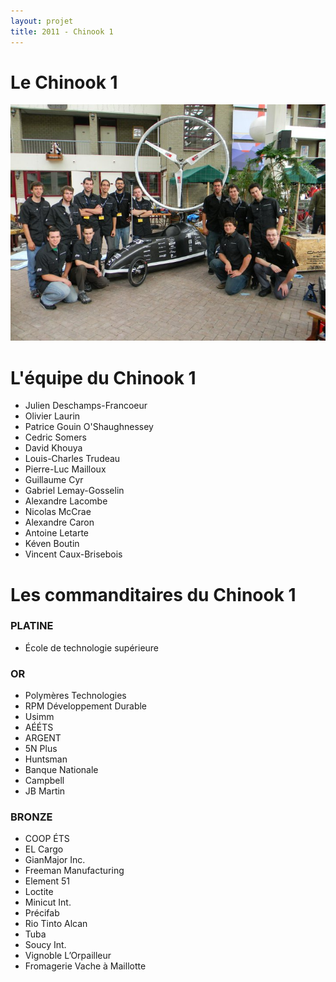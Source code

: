 ```yaml
---
layout: projet
title: 2011 - Chinook 1
---
```


Le Chinook 1
============

![chinook1](pictures/chinook1.jpg)

L'équipe du Chinook 1
=====================
- Julien Deschamps-Francoeur
- Olivier Laurin
- Patrice Gouin O'Shaughnessey
- Cedric Somers
- David Khouya
- Louis-Charles Trudeau
- Pierre-Luc Mailloux
- Guillaume Cyr
- Gabriel Lemay-Gosselin
- Alexandre Lacombe
- Nicolas McCrae
- Alexandre Caron
- Antoine Letarte
- Kéven Boutin
- Vincent Caux-Brisebois


Les commanditaires du Chinook 1
===============================

### PLATINE


- École de technologie supérieure

### OR

- Polymères Technologies
- RPM Développement Durable
- Usimm
- AÉÉTS
- ARGENT
- 5N Plus
- Huntsman
- Banque Nationale
- Campbell
- JB Martin

### BRONZE

- COOP ÉTS
- EL Cargo
- GianMajor Inc.
- Freeman Manufacturing
- Element 51
- Loctite
- Minicut Int.
- Précifab
- Rio Tinto Alcan
- Tuba
- Soucy Int.
- Vignoble L’Orpailleur
- Fromagerie Vache à Maillotte
